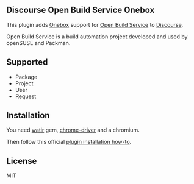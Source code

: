## Discourse Open Build Service Onebox

This plugin adds [Onebox](https://github.com/discourse/onebox) support for [Open Build Service](https://openbuildservice.org) to [Discourse](https://discourse.org).

Open Build Service is a build automation project developed and used by openSUSE and Packman.

## Supported

* Package
* Project
* User
* Request

## Installation

You need [watir](https://github.com/watir/watir) gem, [chrome-driver](http://chromedriver.chromium.org/) and a chromium.

Then follow this official [plugin installation how-to](https://meta.discourse.org/t/install-a-plugin/19157).

## License

MIT
